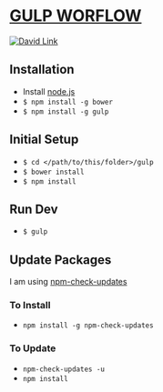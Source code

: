 [GULP WORFLOW](http://harrypujols.github.io/gulp)
==============

[![David Link](https://david-dm.org/harrypujols/gulp.png)](https://david-dm.org/harrypujols/gulp)

## Installation
- Install [node.js](http://nodejs.org)
- `$ npm install -g bower`
- `$ npm install -g gulp`

## Initial Setup

- `$ cd </path/to/this/folder>/gulp`
- `$ bower install`
- `$ npm install`

## Run Dev

- `$ gulp`

## Update Packages

I am using [npm-check-updates](https://www.npmjs.org/package/npm-check-updates)

### To Install

- `npm install -g npm-check-updates`

### To Update

- `npm-check-updates -u`
- `npm install`
